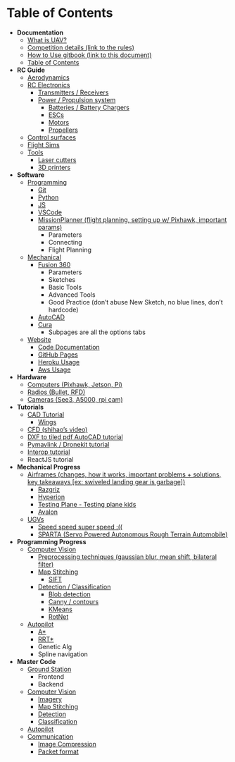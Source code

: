 # Table of Contents



* **Documentation**
  * [What is UAV?](what-is-tjuav/)
  * [Competition details \(link to the rules\)](what-is-tjuav/competition-details.md)
  * [How to Use gitbook \(link to this document\)](untitled.md)
  * [Table of Contents](table-of-contents.md)
* **RC Guide**
  * [Aerodynamics](../rc-guide/aerodynamics.md)
  * [RC Electronics](../rc-guide/rc-electronics/)
    * [Transmitters / Receivers](../rc-guide/rc-electronics/comms.md)
    * [Power / Propulsion system](../rc-guide/rc-electronics/power-propulsion-system/)
      * [Batteries / Battery Chargers](../rc-guide/rc-electronics/power-propulsion-system/batteries-battery-chargers.md)
      * [ESCs](../rc-guide/rc-electronics/power-propulsion-system/escs.md)
      * [Motors](../rc-guide/rc-electronics/power-propulsion-system/motors.md)
      * [Propellers](../rc-guide/rc-electronics/power-propulsion-system/propellers.md)
  * [Control surfaces](../rc-guide/control-surfaces.md)
  * [Flight Sims](../rc-guide/flight-sims.md)
  * [Tools](../rc-guide/tools/)
    * [Laser cutters](../rc-guide/tools/laser-cutter.md)
    * [3D printers](../rc-guide/tools/3d-printer.md)
* **Software**
  * [Programming](../software-1/programming/)
    * [Git](../software-1/programming/git.md)
    * [Python](../software-1/programming/python.md)
    * [JS](../software-1/programming/js.md)
    * [VSCode](../software-1/programming/vscode.md)
    * [MissionPlanner \(flight planning, setting up w/ Pixhawk, important params\)](../software-1/programming/mission-planner.md)
      * Parameters
      * Connecting
      * Flight Planning
  * [Mechanical](../software-1/mechanical/)
    * [Fusion 360](../software-1/mechanical/fusion360.md)
      * Parameters
      * Sketches
      * Basic Tools
      * Advanced Tools
      * Good Practice \(don’t abuse New Sketch, no blue lines, don’t hardcode\)
    * [AutoCAD](../software-1/mechanical/autocad.md)
    * [Cura](../software-1/mechanical/cura.md)
      * Subpages are all the options tabs
  * [Website](../software-1/website/)
    * [Code Documentation](../software-1/website/code-documentation.md)
    * [GitHub Pages](../software-1/website/github-pages.md)
    * [Heroku Usage](../software-1/website/heroku-usage.md)
    * [Aws Usage](../software-1/website/aws-usage.md)
* **Hardware**
  * [Computers \(Pixhawk, Jetson, Pi\)](../hardware-1/untitled.md)
  * [Radios \(Bullet, RFD\)](../hardware-1/radios/)
  * [Cameras \(See3, A5000, rpi cam\)](../hardware-1/cameras/)
* **Tutorials**
  * [CAD Tutorial](../tutorials-1/cad-tutorial/)
    * [Wings](../tutorials-1/cad-tutorial/wing-cad-tutorial.md)
  * [CFD \(shihao’s video\)](../tutorials-1/cfd-tutorial.md)
  * [DXF to tiled pdf AutoCAD tutorial](../tutorials-1/cad-tutorial/3d-cad-to-tiled-pdf.md)
  * [Pymavlink / Dronekit tutorial](../tutorials-1/programming-tutorials/pymavlink-dronekit-tutorial.md)
  * [Interop tutorial](../tutorials-1/programming-tutorials/interop-tutorial.md)
  * ReactJS tutorial
* **Mechanical Progress**
  * [Airframes \(changes, how it works, important problems + solutions, key takeaways \[ex: swiveled landing gear is garbage\]\)](../mechanical/airframes/)
    * [Razgriz](../mechanical/airframes/untitled.md)
    * [Hyperion](../mechanical/airframes/hyperion.md)
    * [Testing Plane - Testing plane kids](../mechanical/airframes/testing-plane.md)
    * [Avalon](../mechanical/airframes/avalon.md)
  * [UGVs](../mechanical/ugvs/)
    * [Speed speed super speed :\(\(](../mechanical/ugvs/speed-speed-super-speed.md)
    * [SPARTA \(Servo Powered Autonomous Rough Terrain Automobile\)](../mechanical/ugvs/sparta-servo-powered-autonomous-rough-terrain-automobile.md)
* **Programming Progress**
  * [Computer Vision](../programming-progress/untitled/)
    * [Preprocessing techniques \(gaussian blur, mean shift, bilateral filter\)](../programming-progress/untitled/preprocessing-techniques.md)
    * [Map Stitching](../programming-progress/untitled/map-stitching/)
      * [SIFT](../programming-progress/untitled/map-stitching/sift.md)
    * [Detection / Classification](../programming-progress/untitled/detection-classification/)
      * [Blob detection](../programming-progress/untitled/detection-classification/blob-detection.md)
      * [Canny / contours](../programming-progress/untitled/detection-classification/canny-contours.md)
      * [KMeans](../programming-progress/untitled/detection-classification/kmeans.md)
      * [RotNet](../programming-progress/untitled/detection-classification/rotnet.md)
  * [Autopilot](../programming-progress/autopilot/)
    * [A\*](../programming-progress/autopilot/a.md)
    * [RRT\*](../programming-progress/autopilot/rrt.md)
    * Genetic Alg
    * Spline navigation
* **Master Code**
  * [Ground Station](../master-code/untitled/)
    * Frontend
    * Backend
  * [Computer Vision](../master-code/computer-vision/)
    * [Imagery](../master-code/computer-vision/image-capturing.md)
    * [Map Stitching](../master-code/computer-vision/map-stitching.md)
    * [Detection](../master-code/computer-vision/detection.md)
    * [Classification](../master-code/computer-vision/classification.md)
  * [Autopilot](../master-code/autopilot.md)
  * [Communication](../master-code/comms/)
    * [Image Compression](../master-code/comms/image-compression.md)
    * [Packet format](../master-code/comms/packet-format.md)

